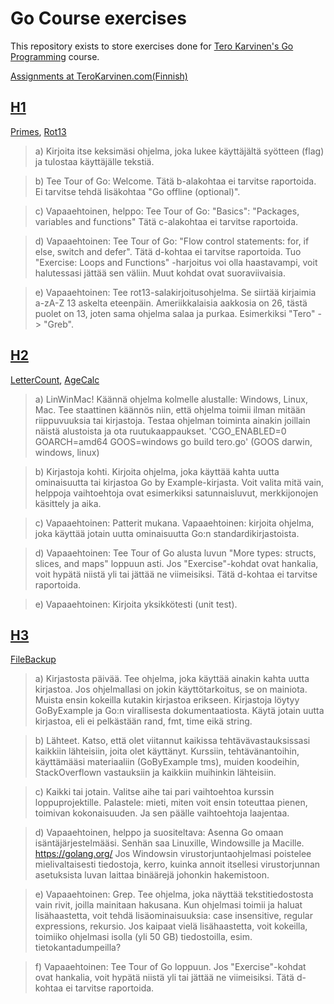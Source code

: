 # Go Course exercises
This repository exists to store exercises done for [Tero Karvinen's Go Programming](http://terokarvinen.com/2020/go-programming-course-2020-w22/) course.

[Assignments at TeroKarvinen.com(Finnish)](http://terokarvinen.com/2020/go-programming-course-2020-w22/#laksyt)

## [H1](H1/)

[Primes](H1/Primes/program.go), [Rot13](H1/Rot13/program.go)

>a) Kirjoita itse keksimäsi ohjelma, joka lukee käyttäjältä syötteen (flag) ja tulostaa käyttäjälle tekstiä.

>b) Tee Tour of Go: Welcome. Tätä b-alakohtaa ei tarvitse raportoida. Ei tarvitse tehdä lisäkohtaa "Go offline (optional)".

>c) Vapaaehtoinen, helppo: Tee Tour of Go: "Basics": "Packages, variables and functions" Tätä c-alakohtaa ei tarvitse raportoida.

>d) Vapaaehtoinen: Tee Tour of Go: "Flow control statements: for, if else, switch and defer". Tätä d-kohtaa ei tarvitse raportoida. Tuo "Exercise: Loops and Functions" -harjoitus voi olla haastavampi, voit halutessasi jättää sen väliin. Muut kohdat ovat suoraviivaisia.

>e) Vapaaehtoinen: Tee rot13-salakirjoitusohjelma. Se siirtää kirjaimia a-zA-Z 13 askelta eteenpäin. Ameriikkalaisia aakkosia on 26, tästä puolet on 13, joten sama ohjelma salaa ja purkaa. Esimerkiksi "Tero" -> "Greb".

## [H2](H2/)

[LetterCount](H2/LetterCount/program.go), [AgeCalc](H2/AgeCalc/program.go)

>a) LinWinMac! Käännä ohjelma kolmelle alustalle: Windows, Linux, Mac. Tee staattinen käännös niin, että ohjelma toimii ilman mitään riippuvuuksia tai kirjastoja. Testaa ohjelman toiminta ainakin joillain näistä alustoista ja ota ruutukaappaukset. 'CGO_ENABLED=0 GOARCH=amd64 GOOS=windows go build tero.go' (GOOS darwin, windows, linux)

>b) Kirjastoja kohti. Kirjoita ohjelma, joka käyttää kahta uutta ominaisuutta tai kirjastoa Go by Example-kirjasta. Voit valita mitä vain, helppoja vaihtoehtoja ovat esimerkiksi satunnaisluvut, merkkijonojen käsittely ja aika.

>c) Vapaaehtoinen: Patterit mukana. Vapaaehtoinen: kirjoita ohjelma, joka käyttää jotain uutta ominaisuutta Go:n standardikirjastoista.

>d) Vapaaehtoinen: Tee Tour of Go alusta luvun "More types: structs, slices, and maps" loppuun asti. Jos "Exercise"-kohdat ovat hankalia, voit hypätä niistä yli tai jättää ne viimeisiksi. Tätä d-kohtaa ei tarvitse raportoida.

>e) Vapaaehtoinen: Kirjoita yksikkötesti (unit test).

## [H3](H3/)

[FileBackup](H3/FileBackup/program.go)

>a) Kirjastosta päivää. Tee ohjelma, joka käyttää ainakin kahta uutta kirjastoa. Jos ohjelmallasi on jokin käyttötarkoitus, se on mainiota. Muista ensin kokeilla kutakin kirjastoa erikseen. Kirjastoja löytyy GoByExample ja Go:n virallisesta dokumentaatiosta. Käytä jotain uutta kirjastoa, eli ei pelkästään rand, fmt, time eikä string.

>b) Lähteet. Katso, että olet viitannut kaikissa tehtävävastauksissasi kaikkiin lähteisiin, joita olet käyttänyt. Kurssiin, tehtävänantoihin, käyttämääsi materiaaliin (GoByExample tms), muiden koodeihin, StackOverflown vastauksiin ja kaikkiin muihinkin lähteisiin.

>c) Kaikki tai jotain. Valitse aihe tai pari vaihtoehtoa kurssin loppuprojektille. Palastele: mieti, miten voit ensin toteuttaa pienen, toimivan kokonaisuuden. Ja sen päälle vaihtoehtoja laajentaa.

>d) Vapaaehtoinen, helppo ja suositeltava: Asenna Go omaan isäntäjärjestelmääsi. Senhän saa Linuxille, Windowsille ja Macille. https://golang.org/ Jos Windowsin virustorjuntaohjelmasi poistelee mielivaltaisesti tiedostoja, kerro, kuinka annoit itsellesi virustorjunnan asetuksista luvan laittaa binäärejä johonkin hakemistoon.

>e) Vapaaehtoinen: Grep. Tee ohjelma, joka näyttää tekstitiedostosta vain rivit, joilla mainitaan hakusana. Kun ohjelmasi toimii ja haluat lisähaastetta, voit tehdä lisäominaisuuksia: case insensitive, regular expressions, rekursio. Jos kaipaat vielä lisähaastetta, voit kokeilla, toimiiko ohjelmasi isolla (yli 50 GB) tiedostoilla, esim. tietokantadumpeilla?

>f) Vapaaehtoinen: Tee Tour of Go loppuun. Jos "Exercise"-kohdat ovat hankalia, voit hypätä niistä yli tai jättää ne viimeisiksi. Tätä d-kohtaa ei tarvitse raportoida.
